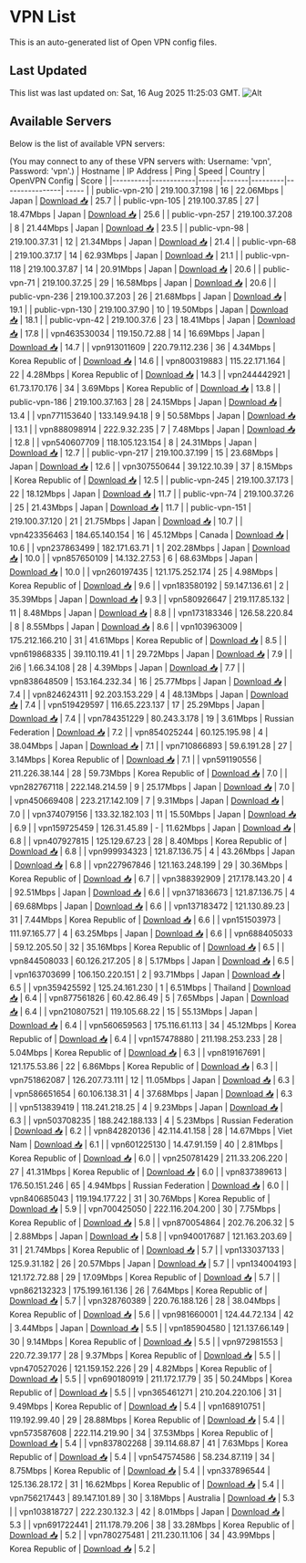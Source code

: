 # VPN List

This is an auto-generated list of Open VPN config files.

## Last Updated

This list was last updated on: Sat, 16 Aug 2025 11:25:03 GMT.
![Alt](https://repobeats.axiom.co/api/embed/186b98318ef1479477931607c1ad7d823f12451f.svg "Repobeats analytics image")

## Available Servers

Below is the list of available VPN servers:

(You may connect to any of these VPN servers with: Username: 'vpn', Password: 'vpn'.)
| Hostname | IP Address | Ping | Speed | Country | OpenVPN Config | Score |
|----------|------------|------|-------|---------|----------------| ----- |
| public-vpn-210 | 219.100.37.198 | 16 | 22.06Mbps | Japan | [Download 📥](./configs/server_0_JP.ovpn) | 25.7 |
| public-vpn-105 | 219.100.37.85 | 27 | 18.47Mbps | Japan | [Download 📥](./configs/server_1_JP.ovpn) | 25.6 |
| public-vpn-257 | 219.100.37.208 | 8 | 21.44Mbps | Japan | [Download 📥](./configs/server_2_JP.ovpn) | 23.5 |
| public-vpn-98 | 219.100.37.31 | 12 | 21.34Mbps | Japan | [Download 📥](./configs/server_3_JP.ovpn) | 21.4 |
| public-vpn-68 | 219.100.37.17 | 14 | 62.93Mbps | Japan | [Download 📥](./configs/server_4_JP.ovpn) | 21.1 |
| public-vpn-118 | 219.100.37.87 | 14 | 20.91Mbps | Japan | [Download 📥](./configs/server_5_JP.ovpn) | 20.6 |
| public-vpn-71 | 219.100.37.25 | 29 | 16.58Mbps | Japan | [Download 📥](./configs/server_6_JP.ovpn) | 20.6 |
| public-vpn-236 | 219.100.37.203 | 26 | 21.68Mbps | Japan | [Download 📥](./configs/server_7_JP.ovpn) | 19.1 |
| public-vpn-130 | 219.100.37.90 | 10 | 19.50Mbps | Japan | [Download 📥](./configs/server_8_JP.ovpn) | 18.1 |
| public-vpn-42 | 219.100.37.6 | 23 | 18.41Mbps | Japan | [Download 📥](./configs/server_9_JP.ovpn) | 17.8 |
| vpn463530034 | 119.150.72.88 | 14 | 16.69Mbps | Japan | [Download 📥](./configs/server_10_JP.ovpn) | 14.7 |
| vpn913011609 | 220.79.112.236 | 36 | 4.34Mbps | Korea Republic of | [Download 📥](./configs/server_11_KR.ovpn) | 14.6 |
| vpn800319883 | 115.22.171.164 | 22 | 4.28Mbps | Korea Republic of | [Download 📥](./configs/server_12_KR.ovpn) | 14.3 |
| vpn244442921 | 61.73.170.176 | 34 | 3.69Mbps | Korea Republic of | [Download 📥](./configs/server_13_KR.ovpn) | 13.8 |
| public-vpn-186 | 219.100.37.163 | 28 | 24.15Mbps | Japan | [Download 📥](./configs/server_14_JP.ovpn) | 13.4 |
| vpn771153640 | 133.149.94.18 | 9 | 50.58Mbps | Japan | [Download 📥](./configs/server_15_JP.ovpn) | 13.1 |
| vpn888098914 | 222.9.32.235 | 7 | 7.48Mbps | Japan | [Download 📥](./configs/server_16_JP.ovpn) | 12.8 |
| vpn540607709 | 118.105.123.154 | 8 | 24.31Mbps | Japan | [Download 📥](./configs/server_17_JP.ovpn) | 12.7 |
| public-vpn-217 | 219.100.37.199 | 15 | 23.68Mbps | Japan | [Download 📥](./configs/server_18_JP.ovpn) | 12.6 |
| vpn307550644 | 39.122.10.39 | 37 | 8.15Mbps | Korea Republic of | [Download 📥](./configs/server_19_KR.ovpn) | 12.5 |
| public-vpn-245 | 219.100.37.173 | 22 | 18.12Mbps | Japan | [Download 📥](./configs/server_20_JP.ovpn) | 11.7 |
| public-vpn-74 | 219.100.37.26 | 25 | 21.43Mbps | Japan | [Download 📥](./configs/server_21_JP.ovpn) | 11.7 |
| public-vpn-151 | 219.100.37.120 | 21 | 21.75Mbps | Japan | [Download 📥](./configs/server_22_JP.ovpn) | 10.7 |
| vpn423356463 | 184.65.140.154 | 16 | 45.12Mbps | Canada | [Download 📥](./configs/server_23_CA.ovpn) | 10.6 |
| vpn237863499 | 182.171.63.71 | 1 | 202.28Mbps | Japan | [Download 📥](./configs/server_24_JP.ovpn) | 10.0 |
| vpn857650109 | 14.132.27.53 | 6 | 68.63Mbps | Japan | [Download 📥](./configs/server_25_JP.ovpn) | 10.0 |
| vpn260197435 | 121.175.252.174 | 25 | 4.98Mbps | Korea Republic of | [Download 📥](./configs/server_26_KR.ovpn) | 9.6 |
| vpn183580192 | 59.147.136.61 | 2 | 35.39Mbps | Japan | [Download 📥](./configs/server_27_JP.ovpn) | 9.3 |
| vpn580926647 | 219.117.85.132 | 11 | 8.48Mbps | Japan | [Download 📥](./configs/server_28_JP.ovpn) | 8.8 |
| vpn173183346 | 126.58.220.84 | 8 | 8.55Mbps | Japan | [Download 📥](./configs/server_29_JP.ovpn) | 8.6 |
| vpn103963009 | 175.212.166.210 | 31 | 41.61Mbps | Korea Republic of | [Download 📥](./configs/server_30_KR.ovpn) | 8.5 |
| vpn619868335 | 39.110.119.41 | 1 | 29.72Mbps | Japan | [Download 📥](./configs/server_31_JP.ovpn) | 7.9 |
| 2i6 | 1.66.34.108 | 28 | 4.39Mbps | Japan | [Download 📥](./configs/server_32_JP.ovpn) | 7.7 |
| vpn838648509 | 153.164.232.34 | 16 | 25.77Mbps | Japan | [Download 📥](./configs/server_33_JP.ovpn) | 7.4 |
| vpn824624311 | 92.203.153.229 | 4 | 48.13Mbps | Japan | [Download 📥](./configs/server_34_JP.ovpn) | 7.4 |
| vpn519429597 | 116.65.223.137 | 17 | 25.29Mbps | Japan | [Download 📥](./configs/server_35_JP.ovpn) | 7.4 |
| vpn784351229 | 80.243.3.178 | 19 | 3.61Mbps | Russian Federation | [Download 📥](./configs/server_36_RU.ovpn) | 7.2 |
| vpn854025244 | 60.125.195.98 | 4 | 38.04Mbps | Japan | [Download 📥](./configs/server_37_JP.ovpn) | 7.1 |
| vpn710866893 | 59.6.191.28 | 27 | 3.14Mbps | Korea Republic of | [Download 📥](./configs/server_38_KR.ovpn) | 7.1 |
| vpn591190556 | 211.226.38.144 | 28 | 59.73Mbps | Korea Republic of | [Download 📥](./configs/server_39_KR.ovpn) | 7.0 |
| vpn282767118 | 222.148.214.59 | 9 | 25.17Mbps | Japan | [Download 📥](./configs/server_40_JP.ovpn) | 7.0 |
| vpn450669408 | 223.217.142.109 | 7 | 9.31Mbps | Japan | [Download 📥](./configs/server_41_JP.ovpn) | 7.0 |
| vpn374079156 | 133.32.182.103 | 11 | 15.50Mbps | Japan | [Download 📥](./configs/server_42_JP.ovpn) | 6.9 |
| vpn159725459 | 126.31.45.89 | - | 11.62Mbps | Japan | [Download 📥](./configs/server_43_JP.ovpn) | 6.8 |
| vpn407927815 | 125.129.67.23 | 28 | 8.40Mbps | Korea Republic of | [Download 📥](./configs/server_44_KR.ovpn) | 6.8 |
| vpn999934323 | 121.87.136.75 | 4 | 43.26Mbps | Japan | [Download 📥](./configs/server_45_JP.ovpn) | 6.8 |
| vpn227967846 | 121.163.248.199 | 29 | 30.36Mbps | Korea Republic of | [Download 📥](./configs/server_46_KR.ovpn) | 6.7 |
| vpn388392909 | 217.178.143.20 | 4 | 92.51Mbps | Japan | [Download 📥](./configs/server_47_JP.ovpn) | 6.6 |
| vpn371836673 | 121.87.136.75 | 4 | 69.68Mbps | Japan | [Download 📥](./configs/server_48_JP.ovpn) | 6.6 |
| vpn137183472 | 121.130.89.23 | 31 | 7.44Mbps | Korea Republic of | [Download 📥](./configs/server_49_KR.ovpn) | 6.6 |
| vpn151503973 | 111.97.165.77 | 4 | 63.25Mbps | Japan | [Download 📥](./configs/server_50_JP.ovpn) | 6.6 |
| vpn688405033 | 59.12.205.50 | 32 | 35.16Mbps | Korea Republic of | [Download 📥](./configs/server_51_KR.ovpn) | 6.5 |
| vpn844508033 | 60.126.217.205 | 8 | 5.17Mbps | Japan | [Download 📥](./configs/server_52_JP.ovpn) | 6.5 |
| vpn163703699 | 106.150.220.151 | 2 | 93.71Mbps | Japan | [Download 📥](./configs/server_53_JP.ovpn) | 6.5 |
| vpn359425592 | 125.24.161.230 | 1 | 6.51Mbps | Thailand | [Download 📥](./configs/server_54_TH.ovpn) | 6.4 |
| vpn877561826 | 60.42.86.49 | 5 | 7.65Mbps | Japan | [Download 📥](./configs/server_55_JP.ovpn) | 6.4 |
| vpn210807521 | 119.105.68.22 | 15 | 55.13Mbps | Japan | [Download 📥](./configs/server_56_JP.ovpn) | 6.4 |
| vpn560659563 | 175.116.61.113 | 34 | 45.12Mbps | Korea Republic of | [Download 📥](./configs/server_57_KR.ovpn) | 6.4 |
| vpn157478880 | 211.198.253.233 | 28 | 5.04Mbps | Korea Republic of | [Download 📥](./configs/server_58_KR.ovpn) | 6.3 |
| vpn819167691 | 121.175.53.86 | 22 | 6.86Mbps | Korea Republic of | [Download 📥](./configs/server_59_KR.ovpn) | 6.3 |
| vpn751862087 | 126.207.73.111 | 12 | 11.05Mbps | Japan | [Download 📥](./configs/server_60_JP.ovpn) | 6.3 |
| vpn586651654 | 60.106.138.31 | 4 | 37.68Mbps | Japan | [Download 📥](./configs/server_61_JP.ovpn) | 6.3 |
| vpn513839419 | 118.241.218.25 | 4 | 9.23Mbps | Japan | [Download 📥](./configs/server_62_JP.ovpn) | 6.3 |
| vpn503708235 | 188.242.188.133 | 4 | 5.23Mbps | Russian Federation | [Download 📥](./configs/server_63_RU.ovpn) | 6.2 |
| vpn842820136 | 42.114.41.158 | 28 | 14.67Mbps | Viet Nam | [Download 📥](./configs/server_64_VN.ovpn) | 6.1 |
| vpn601225130 | 14.47.91.159 | 40 | 2.81Mbps | Korea Republic of | [Download 📥](./configs/server_65_KR.ovpn) | 6.0 |
| vpn250781429 | 211.33.206.220 | 27 | 41.31Mbps | Korea Republic of | [Download 📥](./configs/server_66_KR.ovpn) | 6.0 |
| vpn837389613 | 176.50.151.246 | 65 | 4.94Mbps | Russian Federation | [Download 📥](./configs/server_67_RU.ovpn) | 6.0 |
| vpn840685043 | 119.194.177.22 | 31 | 30.76Mbps | Korea Republic of | [Download 📥](./configs/server_68_KR.ovpn) | 5.9 |
| vpn700425050 | 222.116.204.200 | 30 | 7.75Mbps | Korea Republic of | [Download 📥](./configs/server_69_KR.ovpn) | 5.8 |
| vpn870054864 | 202.76.206.32 | 5 | 2.88Mbps | Japan | [Download 📥](./configs/server_70_JP.ovpn) | 5.8 |
| vpn940017687 | 121.163.203.69 | 31 | 21.74Mbps | Korea Republic of | [Download 📥](./configs/server_71_KR.ovpn) | 5.7 |
| vpn133037133 | 125.9.31.182 | 26 | 20.57Mbps | Japan | [Download 📥](./configs/server_72_JP.ovpn) | 5.7 |
| vpn134004193 | 121.172.72.88 | 29 | 17.09Mbps | Korea Republic of | [Download 📥](./configs/server_73_KR.ovpn) | 5.7 |
| vpn862132323 | 175.199.161.136 | 26 | 7.64Mbps | Korea Republic of | [Download 📥](./configs/server_74_KR.ovpn) | 5.7 |
| vpn328760389 | 220.76.188.126 | 28 | 38.04Mbps | Korea Republic of | [Download 📥](./configs/server_75_KR.ovpn) | 5.6 |
| vpn981660001 | 124.44.72.134 | 42 | 3.44Mbps | Japan | [Download 📥](./configs/server_76_JP.ovpn) | 5.5 |
| vpn185904580 | 121.137.66.149 | 30 | 9.14Mbps | Korea Republic of | [Download 📥](./configs/server_77_KR.ovpn) | 5.5 |
| vpn972981553 | 220.72.39.177 | 28 | 9.37Mbps | Korea Republic of | [Download 📥](./configs/server_78_KR.ovpn) | 5.5 |
| vpn470527026 | 121.159.152.226 | 29 | 4.82Mbps | Korea Republic of | [Download 📥](./configs/server_79_KR.ovpn) | 5.5 |
| vpn690180919 | 211.172.17.79 | 35 | 50.24Mbps | Korea Republic of | [Download 📥](./configs/server_80_KR.ovpn) | 5.5 |
| vpn365461271 | 210.204.220.106 | 31 | 9.49Mbps | Korea Republic of | [Download 📥](./configs/server_81_KR.ovpn) | 5.4 |
| vpn168910751 | 119.192.99.40 | 29 | 28.88Mbps | Korea Republic of | [Download 📥](./configs/server_82_KR.ovpn) | 5.4 |
| vpn573587608 | 222.114.219.90 | 34 | 37.53Mbps | Korea Republic of | [Download 📥](./configs/server_83_KR.ovpn) | 5.4 |
| vpn837802268 | 39.114.68.87 | 41 | 7.63Mbps | Korea Republic of | [Download 📥](./configs/server_84_KR.ovpn) | 5.4 |
| vpn547574586 | 58.234.87.119 | 34 | 8.75Mbps | Korea Republic of | [Download 📥](./configs/server_85_KR.ovpn) | 5.4 |
| vpn337896544 | 125.136.28.172 | 31 | 16.62Mbps | Korea Republic of | [Download 📥](./configs/server_86_KR.ovpn) | 5.4 |
| vpn756217443 | 89.147.101.89 | 30 | 3.18Mbps | Australia | [Download 📥](./configs/server_87_AU.ovpn) | 5.3 |
| vpn103818727 | 222.230.132.3 | 42 | 8.01Mbps | Japan | [Download 📥](./configs/server_88_JP.ovpn) | 5.3 |
| vpn691722441 | 211.178.79.206 | 38 | 33.28Mbps | Korea Republic of | [Download 📥](./configs/server_89_KR.ovpn) | 5.2 |
| vpn780275481 | 211.230.11.106 | 34 | 43.99Mbps | Korea Republic of | [Download 📥](./configs/server_90_KR.ovpn) | 5.2 |
